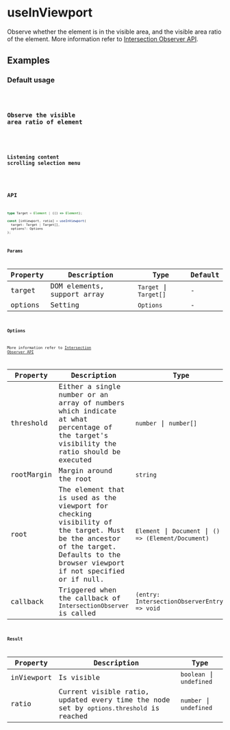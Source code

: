# useInViewport

Observe whether the element is in the visible area, and the visible area ratio of the element. More information refer to [Intersection Observer API](https://developer.mozilla.org/en-US/docs/Web/API/Intersection_Observer_API).

## Examples

### Default usage

<code src="./demo/demo1.tsx" />

### Observe the visible area ratio of element

<code src="./demo/demo2.tsx" />

### Listening content scrolling selection menu

<code src="./demo/demo3.tsx" />

## API

```typescript
type Target = Element | (() => Element);

const [inViewport, ratio] = useInViewport(
  target: Target | Target[],
  options?: Options
);
```

### Params

| Property | Description                        | Type                   | Default |
| -------- | ---------------------------------- | ---------------------- | ------- |
| target   | DOM elements, support array        | `Target` \| `Target[]` | -       |
| options  | Setting                            | `Options`              | -       |

### Options

More information refer to [Intersection Observer API](https://developer.mozilla.org/en-US/docs/Web/API/Intersection_Observer_API)

| Property   | Description                                                                                                                                                                       | Type                                                                                 | Default |
| ---------- | --------------------------------------------------------------------------------------------------------------------------------------------------------------------------------- | ------------------------------------------------------------------------------------ | ------- |
| threshold  | Either a single number or an array of numbers which indicate at what percentage of the target's visibility the ratio should be executed                                           | `number` \| `number[]`                                                               | -       |
| rootMargin | Margin around the root                                                                                                                                                            | `string`                                                                             | -       |
| root       | The element that is used as the viewport for checking visibility of the target. Must be the ancestor of the target. Defaults to the browser viewport if not specified or if null. | `Element` \| `Document` \| `() => (Element/Document)`  | -       |
| callback   | Triggered when the callback of `IntersectionObserver` is called                                                                                                                   | `(entry: IntersectionObserverEntry) => void`                                         | -       |

### Result

| Property   | Description                                                                              | Type                     |
| ---------- | ---------------------------------------------------------------------------------------- | ------------------------ |
| inViewport | Is visible                                                                               | `boolean` \| `undefined` |
| ratio      | Current visible ratio, updated every time the node set by `options.threshold` is reached | `number` \| `undefined`  |
